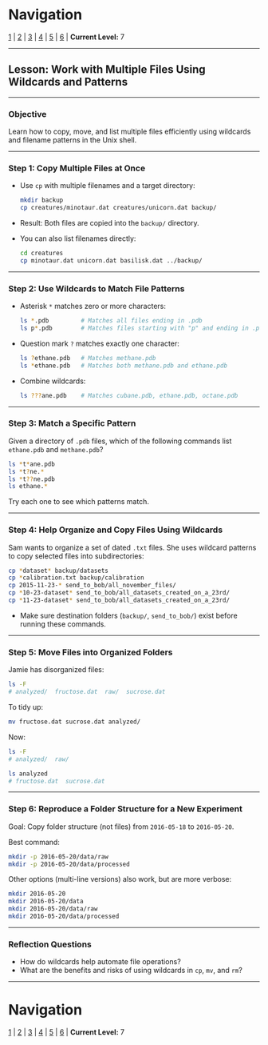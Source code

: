 # Navigation
[1](./unix-shell-basics-creating-files-lv1.md) | [2](./unix-shell-basics-creating-files-lv2.md) | [3](./unix-shell-basics-creating-files-lv3.md) | [4](./unix-shell-basics-creating-files-lv4.md) | [5](./unix-shell-basics-creating-files-lv5.md) | [6](./unix-shell-basics-creating-files-lv6.md) | **Current Level:** 7

---

## Lesson: Work with Multiple Files Using Wildcards and Patterns

---

### Objective

Learn how to copy, move, and list multiple files efficiently using wildcards and filename patterns in the Unix shell.

---

### Step 1: Copy Multiple Files at Once

* Use `cp` with multiple filenames and a target directory:

  ```bash
  mkdir backup
  cp creatures/minotaur.dat creatures/unicorn.dat backup/
  ```

* Result: Both files are copied into the `backup/` directory.

* You can also list filenames directly:

  ```bash
  cd creatures
  cp minotaur.dat unicorn.dat basilisk.dat ../backup/
  ```

---

### Step 2: Use Wildcards to Match File Patterns

* Asterisk `*` matches zero or more characters:

  ```bash
  ls *.pdb         # Matches all files ending in .pdb
  ls p*.pdb        # Matches files starting with "p" and ending in .pdb
  ```

* Question mark `?` matches exactly one character:

  ```bash
  ls ?ethane.pdb   # Matches methane.pdb
  ls *ethane.pdb   # Matches both methane.pdb and ethane.pdb
  ```

* Combine wildcards:

  ```bash
  ls ???ane.pdb    # Matches cubane.pdb, ethane.pdb, octane.pdb
  ```

---

### Step 3: Match a Specific Pattern

Given a directory of `.pdb` files, which of the following commands list `ethane.pdb` and `methane.pdb`?

```bash
ls *t*ane.pdb
ls *t?ne.*
ls *t??ne.pdb
ls ethane.*
```

Try each one to see which patterns match.

---

### Step 4: Help Organize and Copy Files Using Wildcards

Sam wants to organize a set of dated `.txt` files. She uses wildcard patterns to copy selected files into subdirectories:

```bash
cp *dataset* backup/datasets
cp *calibration.txt backup/calibration
cp 2015-11-23-* send_to_bob/all_november_files/
cp *10-23-dataset* send_to_bob/all_datasets_created_on_a_23rd/
cp *11-23-dataset* send_to_bob/all_datasets_created_on_a_23rd/
```

* Make sure destination folders (`backup/`, `send_to_bob/`) exist before running these commands.

---

### Step 5: Move Files into Organized Folders

Jamie has disorganized files:

```bash
ls -F
# analyzed/  fructose.dat  raw/  sucrose.dat
```

To tidy up:

```bash
mv fructose.dat sucrose.dat analyzed/
```

Now:

```bash
ls -F
# analyzed/  raw/

ls analyzed
# fructose.dat  sucrose.dat
```

---

### Step 6: Reproduce a Folder Structure for a New Experiment

Goal: Copy folder structure (not files) from `2016-05-18` to `2016-05-20`.

Best command:

```bash
mkdir -p 2016-05-20/data/raw
mkdir -p 2016-05-20/data/processed
```

Other options (multi-line versions) also work, but are more verbose:

```bash
mkdir 2016-05-20
mkdir 2016-05-20/data
mkdir 2016-05-20/data/raw
mkdir 2016-05-20/data/processed
```

---

### Reflection Questions

* How do wildcards help automate file operations?
* What are the benefits and risks of using wildcards in `cp`, `mv`, and `rm`?

---

# Navigation
[1](./unix-shell-basics-creating-files-lv1.md) | [2](./unix-shell-basics-creating-files-lv2.md) | [3](./unix-shell-basics-creating-files-lv3.md) | [4](./unix-shell-basics-creating-files-lv4.md) | [5](./unix-shell-basics-creating-files-lv5.md) | [6](./unix-shell-basics-creating-files-lv6.md) | **Current Level:** 7
